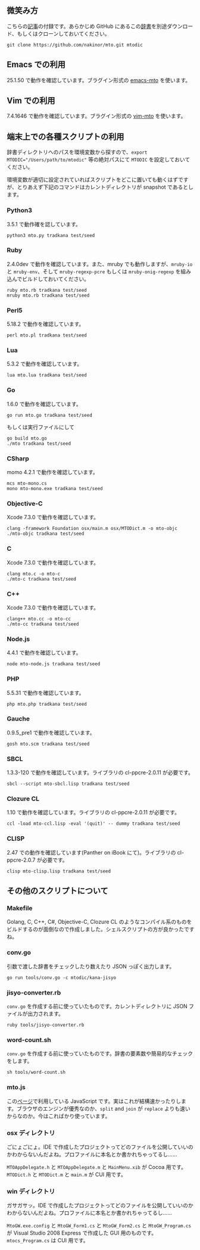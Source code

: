 ## 微笑み方
こちらの[記事](http://sci.hateblo.jp/entry/Benchmarking2)の付録です。あらかじめ GitHub にあるこの[辞書](https://github.com/nakinor/mto)を別途ダウンロード、もしくはクローンしておいてください。

    git clone https://github.com/nakinor/mto.git mtodic

## Emacs での利用
25.1.50 で動作を確認しています。ブラグイン形式の [emacs-mto](http://github.com/nakinor/emacs-mto) を使います。

## Vim での利用
7.4.1646 で動作を確認しています。ブラグイン形式の [vim-mto](http://github.com/nakinor/vim-mto) を使います。

## 端末上での各種スクリプトの利用
辞書ディレクトリへのパスを環境変数から探すので、`export MTODIC="/Users/path/to/mtodic"` 等の絶対パスにて `MTODIC` を設定しておいてください。

環境変数が適切に設定されていればスクリプトをどこに置いても動くはずですが、とりあえず下記のコマンドはカレントディレクトリが snapshot であるとします。

### Python3
3.5.1 で動作確を認しています。

    python3 mto.py tradkana test/seed

### Ruby
2.4.0dev で動作を確認しています。また、mruby でも動作しますが、`mruby-io` と `mruby-env`、そして `mruby-regexp-pcre` もしくは `mruby-onig-regexp` を組み込んでビルドしておいてください。

    ruby mto.rb tradkana test/seed
    mruby mto.rb tradkana test/seed

### Perl5
5.18.2 で動作を確認しています。

    perl mto.pl tradkana test/seed

### Lua
5.3.2 で動作を確認しています。

    lua mto.lua tradkana test/seed

### Go
1.6.0 で動作を確認しています。

    go run mto.go tradkana test/seed

もしくは実行ファイルにして

    go build mto.go
    ./mto tradkana test/seed

### CSharp
momo 4.2.1 で動作を確認しています。

    mcs mto-mono.cs
    mono mto-mono.exe tradkana test/seed

### Objective-C
Xcode 7.3.0 で動作を確認しています。

    clang -framework Foundation osx/main.m osx/MTODict.m -o mto-objc
    ./mto-objc tradkana test/seed

### C
Xcode 7.3.0 で動作を確認しています。

    clang mto.c -o mto-c
    ./mto-c tradkana test/seed

### C++
Xcode 7.3.0 で動作を確認しています。

    clang++ mto.cc -o mto-cc
    ./mto-cc tradkana test/seed

### Node.js
4.4.1 で動作を確認しています。

    node mto-node.js tradkana test/seed

### PHP
5.5.31 で動作を確認しています。

    php mto.php tradkana test/seed

### Gauche
0.9.5_pre1 で動作を確認しています。

    gosh mto.scm tradkana test/seed

### SBCL
1.3.3-120 で動作を確認しています。ライブラリの cl-ppcre-2.0.11 が必要です。

    sbcl --script mto-sbcl.lisp tradkana test/seed

### Clozure CL
1.10 で動作を確認しています。ライブラリの cl-ppcre-2.0.11 が必要です。

    ccl -load mto-ccl.lisp -eval '(quit)' -- dummy tradkana test/seed

### CLISP
2.47 での動作を確認しています(Panther on iBook にて)。ライブラリの cl-ppcre-2.0.7 が必要です。

    clisp mto-clisp.lisp tradkana test/seed

## その他のスクリプトについて
### Makefile
Golang, C, C++, C#, Objective-C, Clozure CL のようなコンパイル系のものをビルドするのが面倒なので作成しました。シェルスクリプトの方が良かったですね。

### conv.go
引数で渡した辞書をチェックしたり数えたり JSON っぽく出力します。

    go run tools/conv.go -c mtodic/kana-jisyo

### jisyo-converter.rb
`conv.go` を作成する前に使っていたものです。カレントディレクトリに JSON ファイルが出力されます。

    ruby tools/jisyo-converter.rb

### word-count.sh
`conv.go` を作成する前に使っていたものです。辞書の要素数や簡易的なチェックをします。

    sh tools/word-count.sh

### mto.js
この[ページ](http://nakinor.github.io/mto/site)で利用している JavaScript です。実はこれが結構速かったりします。ブラウザのエンジンが優秀なのか、`split` and `join` が `replace` よりも速いからなのか。今はこればかり使っています。

### osx ディレクトリ
ごにょごにょ。IDE で作成したプロジェクトってどのファイルを公開していいのかわからないんだよね。プロファイルに本名とか書かれちゃってるし……

`MTOAppDelegate.h` と `MTOAppDelegate.m` と `MainMenu.xib` が Cocoa 用です。`MTODict.h` と `MTODict.m` と `main.m` が CUI 用です。

### win ディレクトリ
ガサガサッ。IDE で作成したプロジェクトってどのファイルを公開していいのかわからないんだよね。プロファイルに本名とか書かれちゃってるし……

`MtoGW.exe.config` と `MtoGW_Form1.cs` と `MtoGW_Form2.cs` と `MtoGW_Program.cs` が Visual Studio 2008 Express で作成した GUI 用のものです。`mtocs_Program.cs` は CUI 用です。
